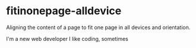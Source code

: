 # fitinonepage-alldevice
Aligning the content of a page to fit one page in all devices and orientation.

I'm a new web developer
I like coding, sometimes
